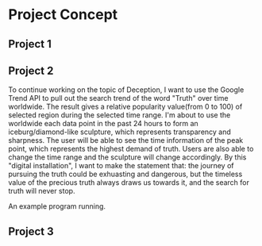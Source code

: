 # Project Concept
## Project 1

<!-- ![c++](/img/4to6.png) -->

## Project 2
To continue working on the topic of Deception, I want to use the Google Trend API to pull out the search trend of the word "Truth" over time worldwide. The result gives a relative popularity value(from 0 to 100) of selected region during the selected time range. I'm about to use the worldwide each data point in the past 24 hours to form an iceburg/diamond-like sculpture, which represents transparency and sharpness. The user will be able to see the time information of the peak point, which represents the highest demand of truth. Users are also able to change the time range and the sculpture will change accordingly. 
By this "digital installation", I want to make the statement that: the journey of pursuing the truth could be exhuasting and dangerous, but the timeless value of the precious truth always draws us towards it, and the search for truth will never stop.

An example program running.

## Project 3


<!-- ![screenshot](/img/run.gif) -->
